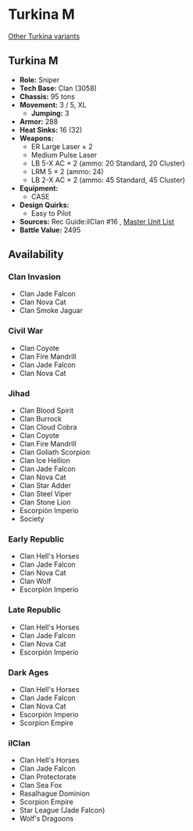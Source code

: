 # Turkina M 

[Other Turkina variants](../turkina.md) 

## Turkina M 

- **Role:** Sniper 
- **Tech Base:** Clan (3058) 
- **Chassis:** 95 tons 
- **Movement:** 3 / 5, XL 
  - **Jumping:** 3 
- **Armor:** 288 
- **Heat Sinks:** 16 (32) 
- **Weapons:** 
  - ER Large Laser × 2 
  - Medium Pulse Laser 
  - LB 5-X AC × 2 (ammo: 20 Standard, 20 Cluster) 
  - LRM 5 × 2 (ammo: 24) 
  - LB 2-X AC × 2 (ammo: 45 Standard, 45 Cluster) 
- **Equipment:** 
  - CASE 
- **Design Quirks:** 
  - Easy to Pilot 
- **Sources:** Rec Guide:ilClan #16 , [Master Unit List](http://masterunitlist.info/Unit/Details/8213) 
- **Battle Value:** 2495 

## Availability 

### Clan Invasion 

- Clan Jade Falcon 
- Clan Nova Cat 
- Clan Smoke Jaguar 

### Civil War 

- Clan Coyote 
- Clan Fire Mandrill 
- Clan Jade Falcon 
- Clan Nova Cat 

### Jihad 

- Clan Blood Spirit 
- Clan Burrock 
- Clan Cloud Cobra 
- Clan Coyote 
- Clan Fire Mandrill 
- Clan Goliath Scorpion 
- Clan Ice Hellion 
- Clan Jade Falcon 
- Clan Nova Cat 
- Clan Star Adder 
- Clan Steel Viper 
- Clan Stone Lion 
- Escorpión Imperio 
- Society 

### Early Republic 

- Clan Hell's Horses 
- Clan Jade Falcon 
- Clan Nova Cat 
- Clan Wolf 
- Escorpión Imperio 

### Late Republic 

- Clan Hell's Horses 
- Clan Jade Falcon 
- Clan Nova Cat 
- Escorpión Imperio 

### Dark Ages 

- Clan Hell's Horses 
- Clan Jade Falcon 
- Clan Nova Cat 
- Escorpión Imperio 
- Scorpion Empire 

### ilClan 

- Clan Hell's Horses 
- Clan Jade Falcon 
- Clan Protectorate 
- Clan Sea Fox 
- Rasalhague Dominion 
- Scorpion Empire 
- Star League (Jade Falcon) 
- Wolf's Dragoons 

